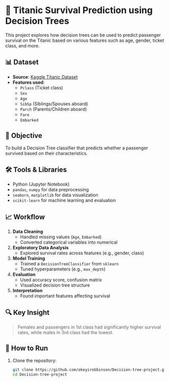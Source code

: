 # 🚢 Titanic Survival Prediction using Decision Trees

This project explores how decision trees can be used to predict passenger survival on the Titanic based on various features such as age, gender, ticket class, and more.

## 📊 Dataset

- **Source**: [Kaggle Titanic Dataset](https://www.kaggle.com/c/titanic)
- **Features used**:
  - `Pclass` (Ticket class)
  - `Sex`
  - `Age`
  - `SibSp` (Siblings/Spouses aboard)
  - `Parch` (Parents/Children aboard)
  - `Fare`
  - `Embarked`

## 🎯 Objective

To build a Decision Tree classifier that predicts whether a passenger survived based on their characteristics.

## 🛠️ Tools & Libraries

- Python (Jupyter Notebook)
- `pandas`, `numpy` for data preprocessing
- `seaborn`, `matplotlib` for data visualization
- `scikit-learn` for machine learning and evaluation

## 📈 Workflow

1. **Data Cleaning**  
   - Handled missing values (`Age`, `Embarked`)
   - Converted categorical variables into numerical
2. **Exploratory Data Analysis**  
   - Explored survival rates across features (e.g., gender, class)
3. **Model Training**  
   - Trained a `DecisionTreeClassifier` from `sklearn`
   - Tuned hyperparameters (e.g., `max_depth`)
4. **Evaluation**  
   - Used accuracy score, confusion matrix
   - Visualized decision tree structure
5. **Interpretation**  
   - Found important features affecting survival

## 🔍 Key Insight

> Females and passengers in 1st class had significantly higher survival rates, while males in 3rd class had the lowest.

## 📌 How to Run

1. Clone the repository:
   ```bash
   git clone https://github.com/okeyirobbinson/Decision-tree-project.git
   cd Decision-tree-project

